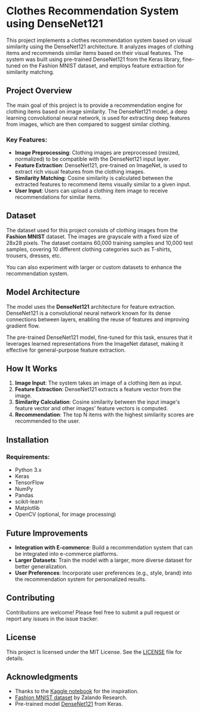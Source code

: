 
# Clothes Recommendation System using DenseNet121

This project implements a clothes recommendation system based on visual similarity using the DenseNet121 architecture. It analyzes images of clothing items and recommends similar items based on their visual features. The system was built using pre-trained DenseNet121 from the Keras library, fine-tuned on the Fashion MNIST dataset, and employs feature extraction for similarity matching.

## Project Overview

The main goal of this project is to provide a recommendation engine for clothing items based on image similarity. The DenseNet121 model, a deep learning convolutional neural network, is used for extracting deep features from images, which are then compared to suggest similar clothing.

### Key Features:
- **Image Preprocessing**: Clothing images are preprocessed (resized, normalized) to be compatible with the DenseNet121 input layer.
- **Feature Extraction**: DenseNet121, pre-trained on ImageNet, is used to extract rich visual features from the clothing images.
- **Similarity Matching**: Cosine similarity is calculated between the extracted features to recommend items visually similar to a given input.
- **User Input**: Users can upload a clothing item image to receive recommendations for similar items.

## Dataset

The dataset used for this project consists of clothing images from the **Fashion MNIST** dataset. The images are grayscale with a fixed size of 28x28 pixels. The dataset contains 60,000 training samples and 10,000 test samples, covering 10 different clothing categories such as T-shirts, trousers, dresses, etc.

You can also experiment with larger or custom datasets to enhance the recommendation system.

## Model Architecture

The model uses the **DenseNet121** architecture for feature extraction. DenseNet121 is a convolutional neural network known for its dense connections between layers, enabling the reuse of features and improving gradient flow.

The pre-trained DenseNet121 model, fine-tuned for this task, ensures that it leverages learned representations from the ImageNet dataset, making it effective for general-purpose feature extraction.

## How It Works

1. **Image Input**: The system takes an image of a clothing item as input.
2. **Feature Extraction**: DenseNet121 extracts a feature vector from the image.
3. **Similarity Calculation**: Cosine similarity between the input image's feature vector and other images' feature vectors is computed.
4. **Recommendation**: The top N items with the highest similarity scores are recommended to the user.

## Installation

### Requirements:
- Python 3.x
- Keras
- TensorFlow
- NumPy
- Pandas
- scikit-learn
- Matplotlib
- OpenCV (optional, for image processing)

## Future Improvements

- **Integration with E-commerce**: Build a recommendation system that can be integrated into e-commerce platforms.
- **Larger Datasets**: Train the model with a larger, more diverse dataset for better generalization.
- **User Preferences**: Incorporate user preferences (e.g., style, brand) into the recommendation system for personalized results.

## Contributing

Contributions are welcome! Please feel free to submit a pull request or report any issues in the issue tracker.

## License

This project is licensed under the MIT License. See the [LICENSE](LICENSE) file for details.

## Acknowledgments

- Thanks to the [Kaggle notebook](https://www.kaggle.com/code/gulgaishatemerbekova/clothes-recommendation-system-using-densenet121/input) for the inspiration.
- [Fashion MNIST dataset](https://github.com/zalandoresearch/fashion-mnist) by Zalando Research.
- Pre-trained model [DenseNet121](https://arxiv.org/abs/1608.06993) from Keras.
